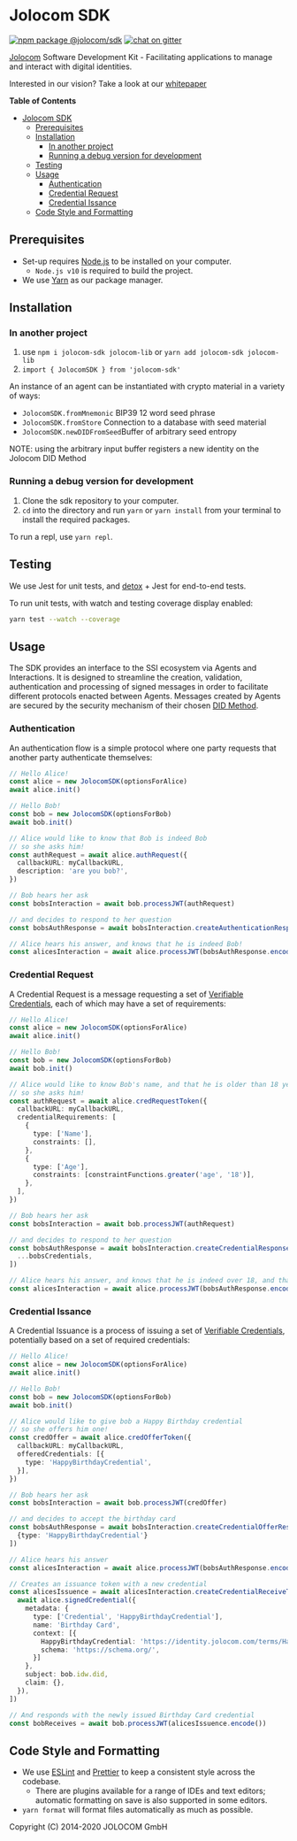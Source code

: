 # Jolocom SDK

[![npm package @jolocom/sdk](https://img.shields.io/npm/v/@jolocom/sdk?style=flat-square)](https://www.npmjs.com/package/@jolocom/sdk)
[![chat on gitter](https://img.shields.io/gitter/room/jolocom/jolocom-sdk?style=flat-square)](https://gitter.im/jolocom/jolocom-sdk)

[Jolocom](https://jolocom.io) Software Development Kit - Facilitating applications to manage and
interact with digital identities.

Interested in our vision? Take a look at our [whitepaper](https://jolocom.io/wp-content/uploads/2019/12/Jolocom-Whitepaper-v2.1-A-Decentralized-Open-Source-Solution-for-Digital-Identity-and-Access-Management.pdf)

<!-- markdown-toc start - Don't edit this section. Run M-x markdown-toc-refresh-toc -->

**Table of Contents**

- [Jolocom SDK](#jolocom-sdk)
  - [Prerequisites](#prerequisites)
  - [Installation](#installation)
    - [In another project](#in-another-project)
    - [Running a debug version for development](#running-a-debug-version-for-development)
  - [Testing](#testing)
  - [Usage](#usage)
    - [Authentication](#authentication)
    - [Credential Request](#credential-request)
    - [Credential Issance](#credential-issance)
  - [Code Style and Formatting](#code-style-and-formatting)

<!-- markdown-toc end -->

## Prerequisites

- Set-up requires [Node.js](https://nodejs.org/en/download/) to be installed on your computer.
  - `Node.js v10` is required to build the project.
- We use [Yarn](https://yarnpkg.com) as our package manager.

## Installation

### In another project

1. use `npm i jolocom-sdk jolocom-lib` or `yarn add jolocom-sdk jolocom-lib`
2. `import { JolocomSDK } from 'jolocom-sdk'`

An instance of an agent can be instantiated with crypto material in a variety of
ways:

- `JolocomSDK.fromMnemonic` BIP39 12 word seed phrase
- `JolocomSDK.fromStore` Connection to a database with seed material
- `JolocomSDK.newDIDFromSeed`Buffer of arbitrary seed entropy

NOTE: using the arbitrary input buffer registers a new identity on the Jolocom
DID Method

### Running a debug version for development

1. Clone the sdk repository to your computer.
2. `cd` into the directory and run `yarn` or `yarn install` from your terminal to install the required packages.

To run a repl, use `yarn repl`.

## Testing

We use Jest for unit tests, and [detox](https://github.com/wix/Detox) + Jest for end-to-end tests.

To run unit tests, with watch and testing coverage display enabled:

```bash
yarn test --watch --coverage
```

## Usage

The SDK provides an interface to the SSI ecosystem via Agents and Interactions. It is designed to streamline the creation, validation, authentication and processing of signed messages in order to facilitate different protocols enacted between Agents. Messages created by Agents are secured by the security mechanism of their chosen [DID Method](https://w3c.github.io/did-core/).

### Authentication

An authentication flow is a simple protocol where one party requests that another party authenticate themselves:

```typescript
// Hello Alice!
const alice = new JolocomSDK(optionsForAlice)
await alice.init()

// Hello Bob!
const bob = new JolocomSDK(optionsForBob)
await bob.init()

// Alice would like to know that Bob is indeed Bob
// so she asks him!
const authRequest = await alice.authRequest({
  callbackURL: myCallbackURL,
  description: 'are you bob?',
})

// Bob hears her ask
const bobsInteraction = await bob.processJWT(authRequest)

// and decides to respond to her question
const bobsAuthResponse = await bobsInteraction.createAuthenticationResponse()

// Alice hears his answer, and knows that he is indeed Bob!
const alicesInteraction = await alice.processJWT(bobsAuthResponse.encode())
```

### Credential Request

A Credential Request is a message requesting a set of [Verifiable Credentials](https://www.w3.org/TR/vc-data-model/), each of which may have a set of requirements:

```typescript
// Hello Alice!
const alice = new JolocomSDK(optionsForAlice)
await alice.init()

// Hello Bob!
const bob = new JolocomSDK(optionsForBob)
await bob.init()

// Alice would like to know Bob's name, and that he is older than 18 years
// so she asks him!
const authRequest = await alice.credRequestToken({
  callbackURL: myCallbackURL,
  credentialRequirements: [
    {
      type: ['Name'],
      constraints: [],
    },
    {
      type: ['Age'],
      constraints: [constraintFunctions.greater('age', '18')],
    },
  ],
})

// Bob hears her ask
const bobsInteraction = await bob.processJWT(authRequest)

// and decides to respond to her question
const bobsAuthResponse = await bobsInteraction.createCredentialResponse([
  ...bobsCredentials,
])

// Alice hears his answer, and knows that he is indeed over 18, and that his name is Bob!
const alicesInteraction = await alice.processJWT(bobsAuthResponse.encode())
```

### Credential Issance

A Credential Issuance is a process of issuing a set of [Verifiable Credentials](https://www.w3.org/TR/vc-data-model/), potentially based on a set of required credentials:

```typescript
// Hello Alice!
const alice = new JolocomSDK(optionsForAlice)
await alice.init()

// Hello Bob!
const bob = new JolocomSDK(optionsForBob)
await bob.init()

// Alice would like to give bob a Happy Birthday credential
// so she offers him one!
const credOffer = await alice.credOfferToken({
  callbackURL: myCallbackURL,
  offeredCredentials: [{
    type: 'HappyBirthdayCredential',
  }],
})

// Bob hears her ask
const bobsInteraction = await bob.processJWT(credOffer)

// and decides to accept the birthday card
const bobsAuthResponse = await bobsInteraction.createCredentialOfferResponseToken([
  {type: 'HappyBirthdayCredential'}
])

// Alice hears his answer
const alicesInteraction = await alice.processJWT(bobsAuthResponse.encode())

// Creates an issuance token with a new credential
const alicesIssuence = await alicesInteraction.createCredentialReceiveToken([
  await alice.signedCredential({
    metadata: {
      type: ['Credential', 'HappyBirthdayCredential'],
      name: 'Birthday Card',
      context: [{
        HappyBirthdayCredential: 'https://identity.jolocom.com/terms/HappyBirthdayCredential',
        schema: 'https://schema.org/',
      }]
    },
    subject: bob.idw.did,
    claim: {},
  }),
])

// And responds with the newly issued Birthday Card credential
const bobReceives = await bob.processJWT(alicesIssuence.encode())
```

## Code Style and Formatting

- We use [ESLint](https://eslint.org/) and [Prettier](https://prettier.io/) to keep a consistent style across the codebase.
  - There are plugins available for a range of IDEs and text editors; automatic formatting on save is also supported in some editors.
- `yarn format` will format files automatically as much as possible.

Copyright (C) 2014-2020 JOLOCOM GmbH

